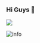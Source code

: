 ### Hi Guys 👋

![](https://visitor-badge.glitch.me/badge?page_id=poorjobless.readme)

![info](https://github-readme-stats.vercel.app/api?username=poorjobless&show_icons=true&count_private=true&hide=prs&theme=radical)

<!--
**poorjobless/poorjobless** is a ✨ _special_ ✨ repository because its `README.md` (this file) appears on your GitHub profile.

Here are some ideas to get you started:

- 🔭 I’m currently working on ...
- 🌱 I’m currently learning ...
- 👯 I’m looking to collaborate on ...
- 🤔 I’m looking for help with ...
- 💬 Ask me about ...
- 📫 How to reach me: ...
- 😄 Pronouns: ...
- ⚡ Fun fact: ...
-->
